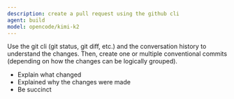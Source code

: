 ```yaml
---
description: create a pull request using the github cli
agent: build
model: opencode/kimi-k2
---
```


Use the git cli (git status, git diff, etc.) and the conversation history to understand the changes.
Then, create one or multiple conventional commits (depending on how the changes can be logically grouped).

- Explain what changed
- Explained why the changes were made
- Be succinct
